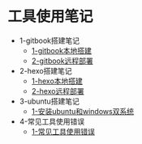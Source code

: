 # 工具使用笔记

- 1-gitbook搭建笔记
  * [1-gitbook本地搭建](1-gitbook搭建笔记/1-gitbook本地搭建.md)
  * [2-gitbook远程部署](1-gitbook搭建笔记/2-gitbook远程部署.md)
- 2-hexo搭建笔记
  * [1-hexo本地搭建](2-hexo搭建笔记/1-hexo本地搭建.md)
  * [2-hexo远程部署](2-hexo搭建笔记/2-hexo远程部署.md)
- 3-ubuntu搭建笔记
  * [1-安装ubuntu和windows双系统](3-ubuntu搭建笔记/1-安装ubuntu和windows双系统.md)
- 4-常见工具使用错误
  * [1-常见工具使用错误](4-常见工具使用错误/1-常见工具使用错误.md)
